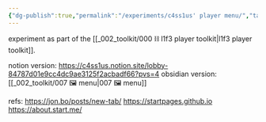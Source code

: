 ```yaml
---
{"dg-publish":true,"permalink":"/experiments/c4ss1us' player menu/","tags":["experiment","🌿"],"created":"2024-04-01T18:22:22.718-03:00","updated":"2024-06-14T19:47:34.455-03:00"}
---
```


experiment as part of the [[_002_toolkit/000 ⛓ l1f3 player toolkit\|l1f3 player toolkit]].

notion version: https://c4ss1us.notion.site/lobby-84787d01e9cc4dc9ae3125f2acbadf66?pvs=4
obsidian version: [[_002_toolkit/007 🖼 menu\|007 🖼 menu]]

refs: https://jon.bo/posts/new-tab/
https://startpages.github.io
https://about.start.me/